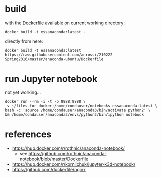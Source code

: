 # build

with the [Dockerfile](Dockerfile) available on current working directory:

```
docker build -t essanaconda:latest .
```

directly from here:

```
docker build -t essanaconda:latest https://raw.githubusercontent.com/anrossi/210222-Spring2016/master/anaconda-ubuntu/Dockerfile
```


# run Jupyter notebook

not yet working...
```
docker run --rm -i -t -p 8888:8888 \
-v ~/files-for-docker:/home/condauser/notebooks essanaconda:latest \
bash -c 'source /home/condauser/anaconda3/bin/activate python2' \
&& /home/condauser/anaconda3/envs/python2/bin/ipython notebook
```




# references

* https://hub.docker.com/r/rothnic/anaconda-notebook/
  * see https://github.com/rothnic/anaconda-notebook/blob/master/Dockerfile
* https://hub.docker.com/r/korniichuk/jupyter-k3d-notebook/
* https://github.com/dockerfile/nginx